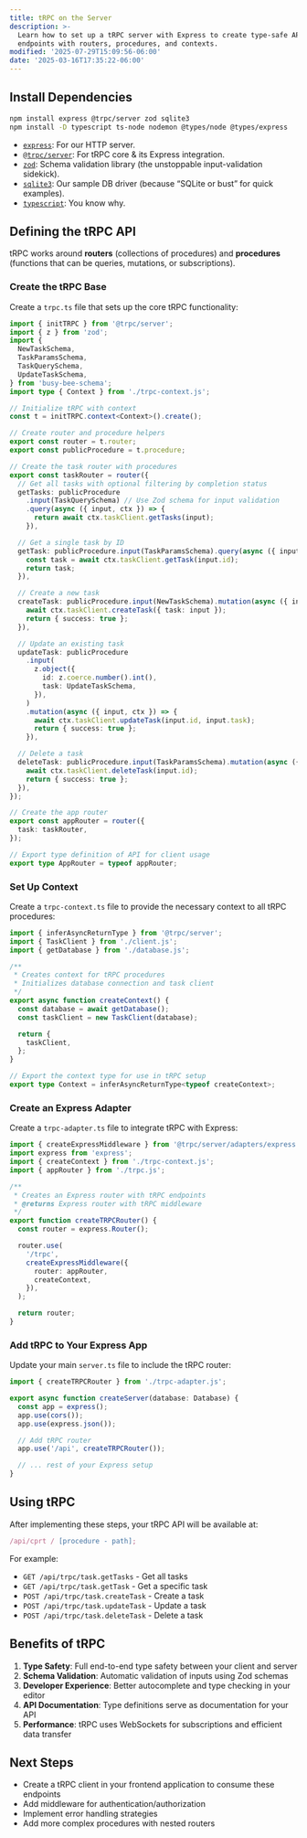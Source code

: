 ```yaml
---
title: tRPC on the Server
description: >-
  Learn how to set up a tRPC server with Express to create type-safe API
  endpoints with routers, procedures, and contexts.
modified: '2025-07-29T15:09:56-06:00'
date: '2025-03-16T17:35:22-06:00'
---
```


## Install Dependencies

```bash
npm install express @trpc/server zod sqlite3
npm install -D typescript ts-node nodemon @types/node @types/express
```

- [`express`](https://npm.im/express): For our HTTP server.
- [`@trpc/server`](https://npm.im/@trpc/server): For tRPC core & its Express integration.
- [`zod`](https://npm.im/zod): Schema validation library (the unstoppable input-validation sidekick).
- [`sqlite3`](https://npm.im/sqlite3): Our sample DB driver (because “SQLite or bust” for quick examples).
- [`typescript`](https://npm.im/typescript): You know why.

## Defining the tRPC API

tRPC works around **routers** (collections of procedures) and **procedures** (functions that can be queries, mutations, or subscriptions).

### Create the tRPC Base

Create a `trpc.ts` file that sets up the core tRPC functionality:

```typescript
import { initTRPC } from '@trpc/server';
import { z } from 'zod';
import {
  NewTaskSchema,
  TaskParamsSchema,
  TaskQuerySchema,
  UpdateTaskSchema,
} from 'busy-bee-schema';
import type { Context } from './trpc-context.js';

// Initialize tRPC with context
const t = initTRPC.context<Context>().create();

// Create router and procedure helpers
export const router = t.router;
export const publicProcedure = t.procedure;

// Create the task router with procedures
export const taskRouter = router({
  // Get all tasks with optional filtering by completion status
  getTasks: publicProcedure
    .input(TaskQuerySchema) // Use Zod schema for input validation
    .query(async ({ input, ctx }) => {
      return await ctx.taskClient.getTasks(input);
    }),

  // Get a single task by ID
  getTask: publicProcedure.input(TaskParamsSchema).query(async ({ input, ctx }) => {
    const task = await ctx.taskClient.getTask(input.id);
    return task;
  }),

  // Create a new task
  createTask: publicProcedure.input(NewTaskSchema).mutation(async ({ input, ctx }) => {
    await ctx.taskClient.createTask({ task: input });
    return { success: true };
  }),

  // Update an existing task
  updateTask: publicProcedure
    .input(
      z.object({
        id: z.coerce.number().int(),
        task: UpdateTaskSchema,
      }),
    )
    .mutation(async ({ input, ctx }) => {
      await ctx.taskClient.updateTask(input.id, input.task);
      return { success: true };
    }),

  // Delete a task
  deleteTask: publicProcedure.input(TaskParamsSchema).mutation(async ({ input, ctx }) => {
    await ctx.taskClient.deleteTask(input.id);
    return { success: true };
  }),
});

// Create the app router
export const appRouter = router({
  task: taskRouter,
});

// Export type definition of API for client usage
export type AppRouter = typeof appRouter;
```

### Set Up Context

Create a `trpc-context.ts` file to provide the necessary context to all tRPC procedures:

```typescript
import { inferAsyncReturnType } from '@trpc/server';
import { TaskClient } from './client.js';
import { getDatabase } from './database.js';

/**
 * Creates context for tRPC procedures
 * Initializes database connection and task client
 */
export async function createContext() {
  const database = await getDatabase();
  const taskClient = new TaskClient(database);

  return {
    taskClient,
  };
}

// Export the context type for use in tRPC setup
export type Context = inferAsyncReturnType<typeof createContext>;
```

### Create an Express Adapter

Create a `trpc-adapter.ts` file to integrate tRPC with Express:

```typescript
import { createExpressMiddleware } from '@trpc/server/adapters/express';
import express from 'express';
import { createContext } from './trpc-context.js';
import { appRouter } from './trpc.js';

/**
 * Creates an Express router with tRPC endpoints
 * @returns Express router with tRPC middleware
 */
export function createTRPCRouter() {
  const router = express.Router();

  router.use(
    '/trpc',
    createExpressMiddleware({
      router: appRouter,
      createContext,
    }),
  );

  return router;
}
```

### Add tRPC to Your Express App

Update your main `server.ts` file to include the tRPC router:

```typescript
import { createTRPCRouter } from './trpc-adapter.js';

export async function createServer(database: Database) {
  const app = express();
  app.use(cors());
  app.use(express.json());

  // Add tRPC router
  app.use('/api', createTRPCRouter());

  // ... rest of your Express setup
}
```

## Using tRPC

After implementing these steps, your tRPC API will be available at:

```ts
/api/cprt / [procedure - path];
```

For example:

- `GET /api/trpc/task.getTasks` - Get all tasks
- `GET /api/trpc/task.getTask` - Get a specific task
- `POST /api/trpc/task.createTask` - Create a task
- `POST /api/trpc/task.updateTask` - Update a task
- `POST /api/trpc/task.deleteTask` - Delete a task

## Benefits of tRPC

1. **Type Safety**: Full end-to-end type safety between your client and server
2. **Schema Validation**: Automatic validation of inputs using Zod schemas
3. **Developer Experience**: Better autocomplete and type checking in your editor
4. **API Documentation**: Type definitions serve as documentation for your API
5. **Performance**: tRPC uses WebSockets for subscriptions and efficient data transfer

## Next Steps

- Create a tRPC client in your frontend application to consume these endpoints
- Add middleware for authentication/authorization
- Implement error handling strategies
- Add more complex procedures with nested routers
